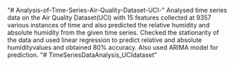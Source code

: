 "# Analysis-of-Time-Series-Air-Quality-Dataset-UCI-" 
Analysed time series data on the Air Quality Dataset(UCI) with 15 features collected at 9357 various instances of time and also predicted the relative humidity and absolute humidity from the given time series.
Checked the stationarity of the data and used linear regression to predict relative and absolute humidityvalues and obtained 80% accuracy.  Also used ARIMA model for prediction.
"# TimeSeriesDataAnalysis_UCIdataset" 
